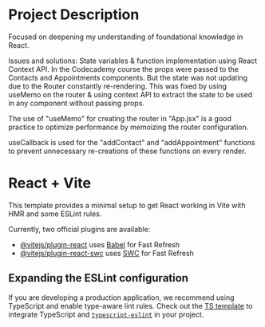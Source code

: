 # Project Description
Focused on deepening my understanding of foundational knowledge in React.

Issues and solutions:
 State variables & function implementation using React Context API. In the Codecademy course the props were passed to the Contacts and Appointments components. But the state was not updating due to the Router constantly re-rendering. This was fixed by using useMemo on the router & using context API to extract the state to be used in any component without passing props.

The use of "useMemo" for creating the router in "App.jsx" is a good practice to optimize performance by memoizing the router configuration.

useCallback is used for the "addContact" and "addAppointment" functions to prevent unnecessary re-creations of these functions on every render.


# React + Vite

This template provides a minimal setup to get React working in Vite with HMR and some ESLint rules.

Currently, two official plugins are available:

- [@vitejs/plugin-react](https://github.com/vitejs/vite-plugin-react/blob/main/packages/plugin-react/README.md) uses [Babel](https://babeljs.io/) for Fast Refresh
- [@vitejs/plugin-react-swc](https://github.com/vitejs/vite-plugin-react-swc) uses [SWC](https://swc.rs/) for Fast Refresh

## Expanding the ESLint configuration

If you are developing a production application, we recommend using TypeScript and enable type-aware lint rules. Check out the [TS template](https://github.com/vitejs/vite/tree/main/packages/create-vite/template-react-ts) to integrate TypeScript and [`typescript-eslint`](https://typescript-eslint.io) in your project.
